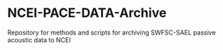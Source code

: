 # NCEI-PACE-DATA-Archive
Repository for methods and scripts for archiving SWFSC-SAEL passive acoustic data to NCEI 
